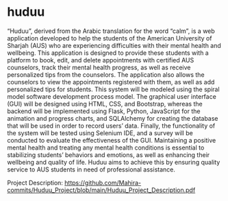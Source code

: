 # huduu

“Huduu”, derived from the Arabic translation for the word “calm”, is a web application developed to help the students of the American University of Sharjah (AUS) who are experiencing difficulties with their mental health and wellbeing. This application is designed to provide these students with a platform to book, edit, and delete appointments with certified AUS counselors, track their mental health progress, as well as receive personalized tips from the counselors. The application also allows the counselors to view the appointments registered with them, as well as add personalized tips for students. This system will be modeled using the spiral model software development process model. The graphical user interface (GUI) will be designed using HTML, CSS, and Bootstrap, whereas the backend will be implemented using Flask, Python, JavaScript for the animation and progress charts, and SQLAlchemy for creating the database that will be used in order to record users’ data. Finally, the functionality of the system will be tested using Selenium IDE, and a survey will be conducted to evaluate the effectiveness of the GUI. Maintaining a positive mental health and treating any mental health conditions is essential to stabilizing students’ behaviors and emotions, as well as enhancing their wellbeing and quality of life. Huduu aims to achieve this by ensuring quality service to AUS students in need of professional assistance.

Project Description: https://github.com/Mahira-commits/Huduu_Project/blob/main/Huduu_Project_Description.pdf

